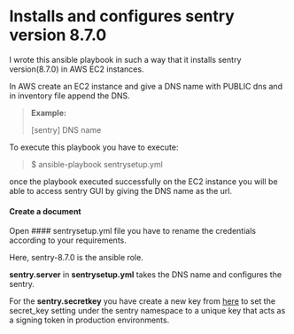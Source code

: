 Installs and configures sentry version 8.7.0
===================================

I wrote this ansible playbook in such a way that it installs sentry version(8.7.0) in AWS EC2 instances.

In AWS create an EC2 instance and give a DNS name with PUBLIC dns and in inventory file append the DNS.


> **Example:**
> 
> [sentry]
> DNS name

To execute this playbook you have to execute:

> $ ansible-playbook sentrysetup.yml


once the playbook executed successfully on the EC2 instance you will be able to access sentry GUI by giving the DNS name as the url.

#### <i class="icon-file"></i> Create a document

Open #### <i class="icon-file"></i>sentrysetup.yml file you have to <i class="icon-pencil"></i> rename the credentials according to your requirements.

Here, <i class="icon-folder-open"></i> sentry-8.7.0 is the ansible role.

**sentry.server** in **sentrysetup.yml** takes the DNS name and configures the sentry.

For the **sentry.secretkey** you have create a new key from [here](http://www.miniwebtool.com/django-secret-key-generator/)  to set the secret_key setting under the sentry namespace to a unique key that acts as a signing token in production environments.



